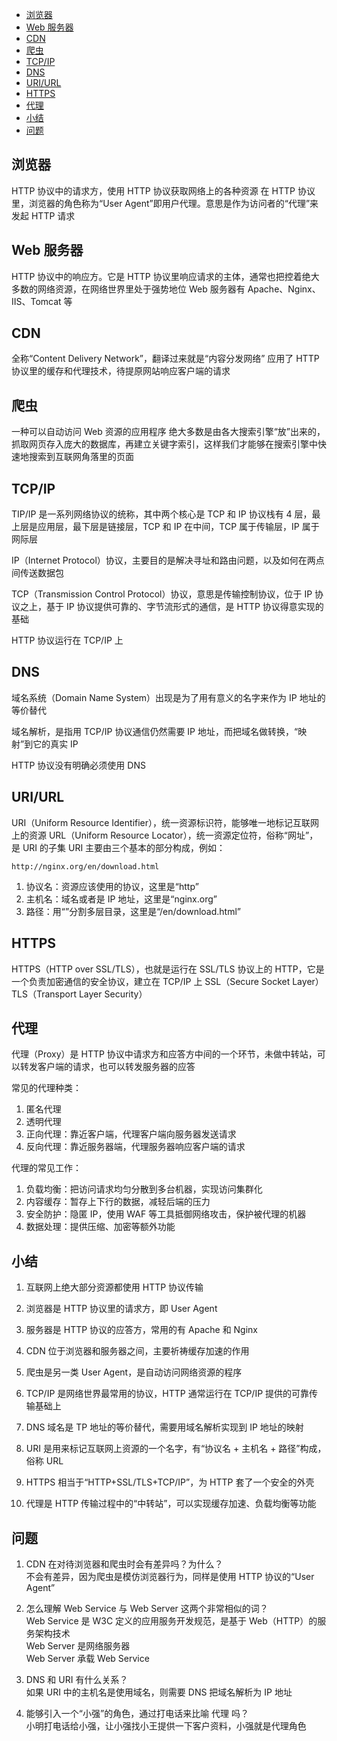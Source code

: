 <!-- TOC -->

- [浏览器](#浏览器)
- [Web 服务器](#web-服务器)
- [CDN](#cdn)
- [爬虫](#爬虫)
- [TCP/IP](#tcpip)
- [DNS](#dns)
- [URI/URL](#uriurl)
- [HTTPS](#https)
- [代理](#代理)
- [小结](#小结)
- [问题](#问题)

<!-- /TOC -->

## 浏览器

HTTP 协议中的请求方，使用 HTTP 协议获取网络上的各种资源
在 HTTP 协议里，浏览器的角色称为“User Agent”即用户代理。意思是作为访问者的“代理”来发起 HTTP 请求

## Web 服务器

HTTP 协议中的响应方。它是 HTTP 协议里响应请求的主体，通常也把控着绝大多数的网络资源，在网络世界里处于强势地位
Web 服务器有 Apache、Nginx、IIS、Tomcat 等

## CDN

全称“Content Delivery Network”，翻译过来就是“内容分发网络”
应用了 HTTP 协议里的缓存和代理技术，待提原网站响应客户端的请求

## 爬虫

一种可以自动访问 Web 资源的应用程序
绝大多数是由各大搜索引擎“放”出来的，抓取网页存入庞大的数据库，再建立关键字索引，这样我们才能够在搜索引擎中快速地搜索到互联网角落里的页面

## TCP/IP

TIP/IP 是一系列网络协议的统称，其中两个核心是 TCP 和 IP
协议栈有 4 层，最上层是应用层，最下层是链接层，TCP 和 IP 在中间，TCP 属于传输层，IP 属于网际层

IP（Internet Protocol）协议，主要目的是解决寻址和路由问题，以及如何在两点间传送数据包

TCP（Transmission Control Protocol）协议，意思是传输控制协议，位于 IP 协议之上，基于 IP 协议提供可靠的、字节流形式的通信，是 HTTP 协议得意实现的基础

HTTP 协议运行在 TCP/IP 上

## DNS

域名系统（Domain Name System）出现是为了用有意义的名字来作为 IP 地址的等价替代

域名解析，是指用 TCP/IP 协议通信仍然需要 IP 地址，而把域名做转换，“映射”到它的真实 IP

HTTP 协议没有明确必须使用 DNS

## URI/URL

URI（Uniform Resource Identifier），统一资源标识符，能够唯一地标记互联网上的资源
URL（Uniform Resource Locator），统一资源定位符，俗称“网址”，是 URI 的子集
URI 主要由三个基本的部分构成，例如：

```
http://nginx.org/en/download.html
```

1. 协议名：资源应该使用的协议，这里是“http”
2. 主机名：域名或者是 IP 地址，这里是“nginx.org”
3. 路径：用“”分割多层目录，这里是“/en/download.html”

## HTTPS

HTTPS（HTTP over SSL/TLS），也就是运行在 SSL/TLS 协议上的 HTTP，它是一个负责加密通信的安全协议，建立在 TCP/IP 上
SSL（Secure Socket Layer）
TLS（Transport Layer Security）

## 代理

代理（Proxy）是 HTTP 协议中请求方和应答方中间的一个环节，未做中转站，可以转发客户端的请求，也可以转发服务器的应答

常见的代理种类：

1. 匿名代理
2. 透明代理
3. 正向代理：靠近客户端，代理客户端向服务器发送请求
4. 反向代理：靠近服务器端，代理服务器响应客户端的请求

代理的常见工作：

1. 负载均衡：把访问请求均匀分散到多台机器，实现访问集群化
2. 内容缓存：暂存上下行的数据，减轻后端的压力
3. 安全防护：隐匿 IP，使用 WAF 等工具抵御网络攻击，保护被代理的机器
4. 数据处理：提供压缩、加密等额外功能

## 小结

1. 互联网上绝大部分资源都使用 HTTP 协议传输

2. 浏览器是 HTTP 协议里的请求方，即 User Agent

3. 服务器是 HTTP 协议的应答方，常用的有 Apache 和 Nginx

4. CDN 位于浏览器和服务器之间，主要祈祷缓存加速的作用

5. 爬虫是另一类 User Agent，是自动访问网络资源的程序

6. TCP/IP 是网络世界最常用的协议，HTTP 通常运行在 TCP/IP 提供的可靠传输基础上

7. DNS 域名是 TP 地址的等价替代，需要用域名解析实现到 IP 地址的映射

8. URI 是用来标记互联网上资源的一个名字，有“协议名 + 主机名 + 路径”构成，俗称 URL

9. HTTPS 相当于“HTTP+SSL/TLS+TCP/IP”，为 HTTP 套了一个安全的外壳

10. 代理是 HTTP 传输过程中的“中转站”，可以实现缓存加速、负载均衡等功能

## 问题

1. CDN 在对待浏览器和爬虫时会有差异吗？为什么？  
   不会有差异，因为爬虫是模仿浏览器行为，同样是使用 HTTP 协议的“User Agent”

2. 怎么理解 Web Service 与 Web Server 这两个非常相似的词？  
   Web Service 是 W3C 定义的应用服务开发规范，是基于 Web（HTTP）的服务架构技术  
   Web Server 是网络服务器  
   Web Server 承载 Web Service

3. DNS 和 URI 有什么关系？  
   如果 URI 中的主机名是使用域名，则需要 DNS 把域名解析为 IP 地址

4. 能够引入一个“小强”的角色，通过打电话来比喻 代理 吗？  
   小明打电话给小强，让小强找小王提供一下客户资料，小强就是代理角色
